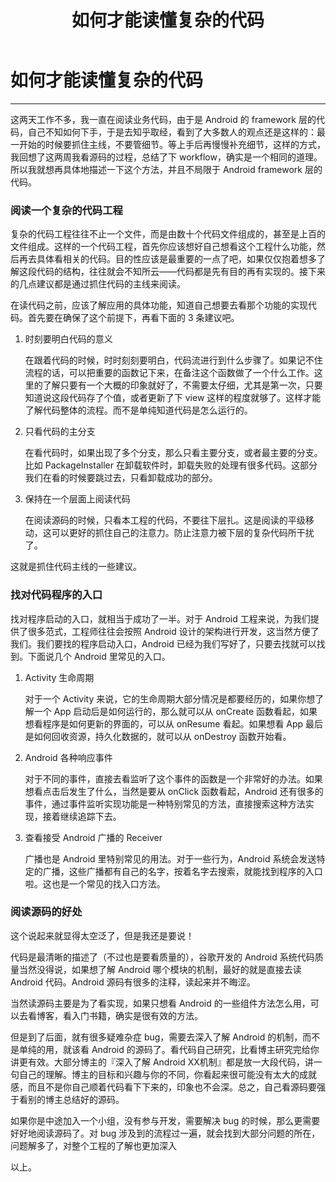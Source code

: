 ﻿---
layout: post
title: 如何才能读懂复杂的代码
---
# 如何才能读懂复杂的代码
---

这两天工作不多，我一直在阅读业务代码，由于是 Android 的 framework 层的代码，自己不知如何下手，于是去知乎取经，看到了大多数人的观点还是这样的：最一开始的时候要抓住主线，不要管细节。等上手后再慢慢补充细节，这样的方式，我回想了这两周我看源码的过程，总结了下 workflow，确实是一个相同的道理。所以我就想再具体地描述一下这个方法，并且不局限于 Android framework 层的代码。

### 阅读一个复杂的代码工程

复杂的代码工程往往不止一个文件，而是由数十个代码文件组成的，甚至是上百的文件组成。这样的一个代码工程，首先你应该想好自己想看这个工程什么功能，然后再去具体看相关的代码。目的性应该是最重要的一点了吧，如果仅仅抱着想多了解这段代码的结构，往往就会不知所云——代码都是先有目的再有实现的。接下来的几点建议都是通过抓住代码的主线来阅读。

在读代码之前，应该了解应用的具体功能，知道自己想要去看那个功能的实现代码。首先要在确保了这个前提下，再看下面的 3 条建议吧。

1. 时刻要明白代码的意义
	
	在跟着代码的时候，时时刻刻要明白，代码流进行到什么步骤了。如果记不住流程的话，可以把重要的函数记下来，在备注这个函数做了一个什么工作。这里的了解只要有一个大概的印象就好了，不需要太仔细，尤其是第一次，只要知道说这段代码存了个值，或者更新了下 view 这样的程度就够了。这样才能了解代码整体的流程。而不是单纯知道代码是怎么运行的。

2. 只看代码的主分支
	
	在看代码时，如果出现了多个分支，那么只看主要分支，或者最主要的分支。比如 PackageInstaller 在卸载软件时，卸载失败的处理有很多代码。这部分我们在看的时候要跳过去，只看卸载成功的部分。

3. 保持在一个层面上阅读代码
	
	在阅读源码的时候，只看本工程的代码，不要往下层扎。这是阅读的平级移动，这可以更好的抓住自己的注意力。防止注意力被下层的复杂代码所干扰了。

这就是抓住代码主线的一些建议。

### 找对代码程序的入口

找对程序启动的入口，就相当于成功了一半。对于 Android 工程来说，为我们提供了很多范式，工程师往往会按照 Android 设计的架构进行开发，这当然方便了我们。我们要找的程序启动入口，Android 已经为我们写好了，只要去找就可以找到。下面说几个 Android 里常见的入口。

1. Activity 生命周期

	对于一个 Activity 来说，它的生命周期大部分情况是都要经历的，如果你想了解一个 App 启动后是如何运行的，那么就可以从 onCreate 函数看起，如果想看程序是如何更新的界面的，可以从 onResume 看起。如果想看 App 最后是如何回收资源，持久化数据的，就可以从 onDestroy 函数开始看。

2. Android 各种响应事件

	对于不同的事件，直接去看监听了这个事件的函数是一个非常好的办法。如果想看点击后发生了什么，当然是要从 onClick 函数看起，Android 还有很多的事件，通过事件监听实现功能是一种特别常见的方法，直接搜索这种方法实现，接着继续追踪下去。

3. 查看接受 Android 广播的 Receiver 

	广播也是 Android 里特别常见的用法。对于一些行为，Android 系统会发送特定的广播，这些广播都有自己的名字，按着名字去搜索，就能找到程序的入口啦。这也是一个常见的找入口方法。

### 阅读源码的好处

这个说起来就显得太空泛了，但是我还是要说！

代码是最清晰的描述了（不过也是要看质量的），谷歌开发的 Android 系统代码质量当然没得说，如果想了解 Android 哪个模块的机制，最好的就是直接去读 Android 代码。Android 源码有很多的注释，读起来并不晦涩。

当然读源码主要是为了看实现，如果只想看 Android 的一些组件方法怎么用，可以去看博客，看入门书籍，确实是很有效的方法。

但是到了后面，就有很多疑难杂症 bug，需要去深入了解 Android 的机制，而不是单纯的用，就该看 Android 的源码了。看代码自己研究，比看博主研究完给你讲更有效。大部分博主的『深入了解 Android XX机制』都是放一大段代码，讲一句自己的理解。博主的目标和兴趣与你的不同，你看起来很可能没有太大的成就感，而且不是你自己顺着代码看下下来的，印象也不会深。总之，自己看源码要强于看别的博主总结好的源码。

如果你是中途加入一个小组，没有参与开发，需要解决 bug 的时候，那么更需要好好地阅读源码了。对 bug 涉及到的流程过一遍，就会找到大部分问题的所在，问题解多了，对整个工程的了解也更加深入

以上。





































